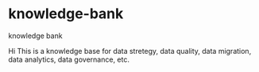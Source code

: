 # knowledge-bank
knowledge bank 

Hi
This is a knowledge base for data stretegy, data quality, data migration, data analytics, data governance, etc.
